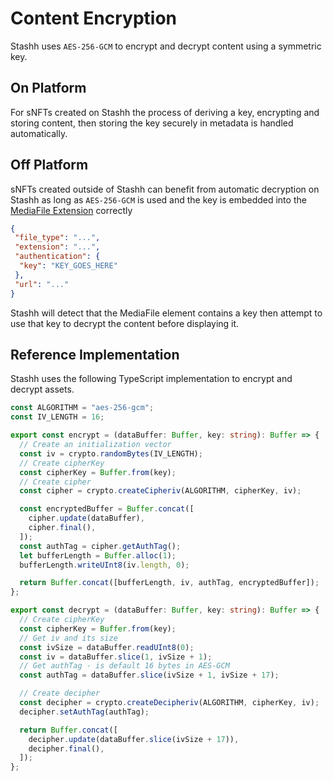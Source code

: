 # Content Encryption

Stashh uses `AES-256-GCM` to encrypt and decrypt content using a symmetric key.

## On Platform

For sNFTs created on Stashh the process of deriving a key, encrypting and storing content, then storing the key securely in metadata is handled automatically.

## Off Platform

sNFTs created outside of Stashh can benefit from automatic decryption on Stashh as long as `AES-256-GCM` is used and the key is embedded into the [MediaFile Extension](`https://github.com/baedrik/snip721-reference-impl#mediafile`) correctly

``` json
{
 "file_type": "...",
 "extension": "...",
 "authentication": {
  "key": "KEY_GOES_HERE"
 },
 "url": "..."
}
```

Stashh will detect that the MediaFile element contains a key then attempt to use that key to decrypt the content before displaying it.

## Reference Implementation

Stashh uses the following TypeScript implementation to encrypt and decrypt assets.

``` ts
const ALGORITHM = "aes-256-gcm";
const IV_LENGTH = 16;

export const encrypt = (dataBuffer: Buffer, key: string): Buffer => {
  // Create an initialization vector
  const iv = crypto.randomBytes(IV_LENGTH);
  // Create cipherKey
  const cipherKey = Buffer.from(key);
  // Create cipher
  const cipher = crypto.createCipheriv(ALGORITHM, cipherKey, iv);

  const encryptedBuffer = Buffer.concat([
    cipher.update(dataBuffer),
    cipher.final(),
  ]);
  const authTag = cipher.getAuthTag();
  let bufferLength = Buffer.alloc(1);
  bufferLength.writeUInt8(iv.length, 0);

  return Buffer.concat([bufferLength, iv, authTag, encryptedBuffer]);
};

export const decrypt = (dataBuffer: Buffer, key: string): Buffer => {
  // Create cipherKey
  const cipherKey = Buffer.from(key);
  // Get iv and its size
  const ivSize = dataBuffer.readUInt8(0);
  const iv = dataBuffer.slice(1, ivSize + 1);
  // Get authTag - is default 16 bytes in AES-GCM
  const authTag = dataBuffer.slice(ivSize + 1, ivSize + 17);

  // Create decipher
  const decipher = crypto.createDecipheriv(ALGORITHM, cipherKey, iv);
  decipher.setAuthTag(authTag);

  return Buffer.concat([
    decipher.update(dataBuffer.slice(ivSize + 17)),
    decipher.final(),
  ]);
};
```
